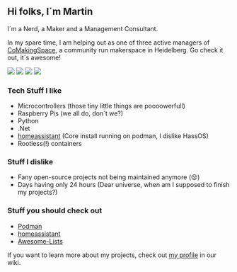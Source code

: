 ## Hi folks, I´m Martin
I´m a Nerd, a Maker and a Management Consultant.

In my spare time, I am helping out as one of three active managers of [CoMakingSpace](https://github.com/comakingspace/), a community run makerspace in Heidelberg. Go check it out, it´s awesome!

![](https://img.shields.io/badge/OS-Windows-informational?style=flat&logo=Windows&logoColor=white&color=2bbc8a)
![](https://img.shields.io/badge/IDE-VS%20Code-informational?style=flat&logo=Visual%20Studio%20Code&logoColor=white&color=2bbc8a)
![](https://img.shields.io/badge/Language-Python-informational?style=flat&logo=Python&logoColor=white&color=2bbc8a)
![](https://img.shields.io/badge/Language-C%23-informational?style=flat&logo=<LOGO_NAME>&logoColor=white&color=2bbc8a)



### Tech Stuff I like

* Microcontrollers (those tiny little things are poooowerfull)
* Raspberry Pis (we all do, don´t we?)
* Python 
* .Net
* [homeassistant](https://github.com/home-assistant/core) (Core install running on podman, I dislike HassOS)
* Rootless(!) containers

### Stuff I dislike

* Fany open-source projects not being maintained anymore (😢)
* Days having only 24 hours (Dear universe, when am I supposed to finish my projects?)

### Stuff you should check out

* [Podman](https://github.com/containers/podman)
* [homeassistant](https://github.com/home-assistant/core) 
* [Awesome-Lists](https://github.com/sindresorhus/awesome)

If you want to learn more about my projects, check out [my profile](https://wiki.comakingspace.de/User:NitramLegov) in our wiki.
